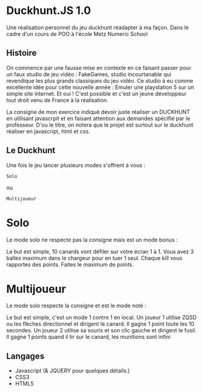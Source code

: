 # Duckhunt.JS 1.0

Une réalisation personnel du jeu duckhunt réadapter à ma façon. Dans le cadre d'un cours de POO à l'école Metz Numeric School

## Histoire

On commence par une fausse mise en contexte en ce faisant passer pour un faux studio de jeu vidéo : FakeGames, studio incourtanable qui revendique les plus grands classiques du jeu vidéo.
Ce studio à eu comme excellente idée pour cette nouvelle année : Emuler une playstation 5 sur un simple site internet.
Et oui ! C'est possible et c'est un jeune développeur tout droit venu de France à la réalisation. 

La consigne de mon exercice indiqué devoir juste réaliser un DUCKHUNT en utilisant javascrpit et en faisant attention aux demandes spécifié par le professeur.
D'ou le titre, on notera que le projet est surtout sur le duckhunt réaliser en javascript, html et css.

## Le Duckhunt

Une fois le jeu lancer plusieurs modes s'offrent à vous :

```
Solo
```
ou 

```
Multijoueur
```

# Solo

Le mode solo ne respecte pas la consigne mais est un mode bonus :

Le but est simple, 10 canards vont défiler sur votre écran 1 à 1.
Vous avez 3 balles maximum dans le chargeur pour en tuer 1 seul.
Chaque kill vous rapportes des points.
Faites le maximum de points.


# Multijoueur 

Le mode solo respecte la consigne et est le mode noté :

Le but est simple, c'est un mode 1 contre 1 en local.
Un joueur 1 utilise ZQSD ou les flèches directionnel et dirigent le canard.
Il gagne 1 point toute les 10 secondes.
Un joueur 2 utilise sa souris et son clic gauche et dirigent le fusil.
Il gagne 1 points quand il tir sur le canard, les munitions sont infini


## Langages

* Javascript (& JQUERY pour quelques détails.)
* CSS3
* HTML5

